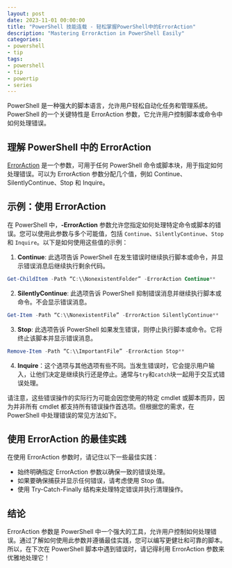 ```yaml
---
layout: post
date: 2023-11-01 00:00:00
title: "PowerShell 技能连载 - 轻松掌握PowerShell中的ErrorAction"
description: "Mastering ErrorAction in PowerShell Easily"
categories:
- powershell
- tip
tags:
- powershell
- tip
- powertip
- series
---
```

PowerShell 是一种强大的脚本语言，允许用户轻松自动化任务和管理系统。PowerShell 的一个关键特性是 ErrorAction 参数，它允许用户控制脚本或命令中如何处理错误。

## 理解 PowerShell 中的 ErrorAction

[ErrorAction](https://devblogs.microsoft.com/scripting/handling-errors-the-powershell-way/) 是一个参数，可用于任何 PowerShell 命令或脚本块，用于指定如何处理错误。可以为 ErrorAction 参数分配几个值，例如 Continue、SilentlyContinue、Stop 和 Inquire。

## 示例：使用 ErrorAction

在 PowerShell 中，**\-ErrorAction** 参数允许您指定如何处理特定命令或脚本的错误。您可以使用此参数与多个可能值，包括 `Continue`、`SilentlyContinue`、`Stop` 和 `Inquire`。以下是如何使用这些值的示例：

1. **Continue**: 此选项告诉 PowerShell 在发生错误时继续执行脚本或命令，并显示错误消息后继续执行剩余代码。

```powershell
Get-ChildItem -Path “C:\\NonexistentFolder” -ErrorAction Continue**
```

2. **SilentlyContinue**: 此选项告诉 PowerShell 抑制错误消息并继续执行脚本或命令。不会显示错误消息。

```powershell
Get-Item -Path “C:\\NonexistentFile” -ErrorAction SilentlyContinue**
```

3. **Stop**: 此选项告诉 PowerShell 如果发生错误，则停止执行脚本或命令。它将终止该脚本并显示错误消息。

```powershell
Remove-Item -Path “C:\\ImportantFile” -ErrorAction Stop**
```

4. **Inquire**：这个选项与其他选项有些不同。当发生错误时，它会提示用户输入，让他们决定是继续执行还是停止。通常与`try`和`catch`块一起用于交互式错误处理。

请注意，这些错误操作的实际行为可能会因您使用的特定 cmdlet 或脚本而异，因为并非所有 cmdlet 都支持所有错误操作首选项。但根据您的需求，在 PowerShell 中处理错误的常见方法如下。

## 使用 ErrorAction 的最佳实践

在使用 ErrorAction 参数时，请记住以下一些最佳实践：

- 始终明确指定 ErrorAction 参数以确保一致的错误处理。
- 如果要确保捕获并显示任何错误，请考虑使用 Stop 值。
- 使用 Try-Catch-Finally 结构来处理特定错误并执行清理操作。

## 结论

ErrorAction 参数是 PowerShell 中一个强大的工具，允许用户控制如何处理错误。通过了解如何使用此参数并遵循最佳实践，您可以编写更健壮和可靠的脚本。所以，在下次在 PowerShell 脚本中遇到错误时，请记得利用 ErrorAction 参数来优雅地处理它！

<!--本文国际来源：[Mastering ErrorAction in PowerShell Easily](https://powershellguru.com/erroraction-in-powershell/)-->
